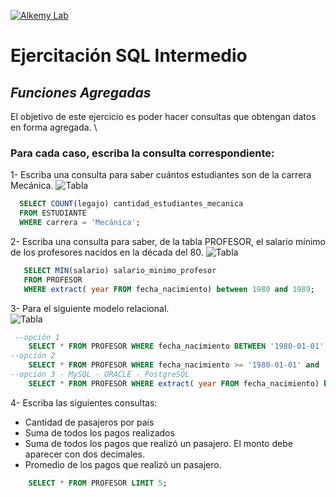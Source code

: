[![Alkemy Lab](https://academy.alkemy.org/images/alkemy-logo.svg)](https://academy.alkemy.org/)

# Ejercitación SQL Intermedio
## _Funciones Agregadas_

El objetivo de este ejercicio es poder hacer consultas que obtengan datos en forma agregada. \

### Para cada caso, escriba la consulta correspondiente:

1- Escriba una consulta para saber cuántos estudiantes son de la carrera Mecánica.
![Tabla](https://lh4.googleusercontent.com/5XyplRSIhDmN82eEQXRCCwK3kzqt6sSppGBjq66uOm2m_p-53a46HWY_fTcER4asNJI5v7gf5W9rHsGiCwydwohCkm3O6lLUmDQw_hxAGIjIEY8xljcamXn9EjRE_H99xV-01X4)
  ```sql
    SELECT COUNT(legajo) cantidad_estudiantes_mecanica
    FROM ESTUDIANTE
    WHERE carrera = 'Mecánica';
  ```
  
2- Escriba una consulta para saber, de la tabla PROFESOR, el salario mínimo de los profesores nacidos en la década del 80.
![Tabla](https://lh5.googleusercontent.com/zJIEvMS6oC-tCp-SJC3p0H9-VtNkiQIdYlpufSh4CpjCt6owniilN20rhknlOnHK0K3JGseWYrIF2js_zcm0ZmTlzDtoT7At8s9x1p944_g_0hoZxWdA37ccKS9GKCc7bOC8gDQ)
 ```sql 
    SELECT MIN(salario) salario_minimo_profesor
    FROM PROFESOR
    WHERE extract( year FROM fecha_nacimiento) between 1980 and 1989;
 ```
 
3- Para el siguiente modelo relacional.   
![Tabla](https://lh4.googleusercontent.com/3gu9oBjE6bgmxXbWnMPj0E4jpGiIXDVcpqNdY7Dn54yS-sPb2nes8peGjq82bpF-wHJ-iU9P68ofIFUGEJFwU2E6fheNHkbKwt9QMuUmWcVa3sW4zLDaofcZozEAGaJnEGZFAYg)
```sql
 --opción 1
    SELECT * FROM PROFESOR WHERE fecha_nacimiento BETWEEN '1980-01-01' and '1989-12-31'
--opción 2
    SELECT * FROM PROFESOR WHERE fecha_nacimiento >= '1980-01-01' and  fecha_nacimiento <= '1989-12-31'
--opción 3 - MySQL - ORACLE - PostgreSQL
    SELECT * FROM PROFESOR WHERE extract( year FROM fecha_nacimiento) between 1980 and 1989
```

4- Escriba las siguientes consultas:
 - Cantidad de pasajeros por país
 - Suma de todos los pagos realizados
 - Suma de todos los pagos que realizó un pasajero. El monto debe aparecer con dos decimales.
 - Promedio de los pagos que realizó un pasajero.
```sql
    SELECT * FROM PROFESOR LIMIT 5;
```
